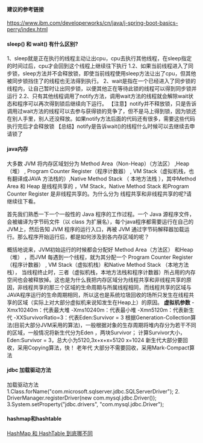 #### 建议的参考链接
https://www.ibm.com/developerworks/cn/java/j-spring-boot-basics-perry/index.html

#### sleep() 和 wait() 有什么区别? 
1、sleep就是正在执行的线程主动让出cpu，cpu去执行其他线程，在sleep指定的时间过后，cpu才会回到这个线程上继续往下执行 
1.2、如果当前线程进入了同步锁，sleep方法并不会释放锁，即使当前线程使用sleep方法让出了cpu，但其他被同步锁挡住了的线程也无法得到执行。 
2、wait是指在一个已经进入了同步锁的线程内，让自己暂时让出同步锁，以便其他正在等待此锁的线程可以得到同步锁并运行 
2.2、只有其他线程调用了notify方法，调用wait方法的线程就会解除wait状态和程序可以再次得到锁后继续向下运行。 
【注意】notify并不释放锁，只是告诉调用过wait方法的线程可以去参与获得锁的竞争了，但不是马上得到锁，因为锁还在别人手里，别人还没释放。如果notify方法后面的代码还有很多，需要这些代码执行完后才会释放锁 
【总结】notify是告诉wait()的线程什么时候可以去继续去申请锁了 

#### java内存
大多数 JVM 将内存区域划分为 Method Area（Non-Heap）（方法区） ,Heap（堆） , Program Counter Register（程序计数器） ,   VM Stack（虚拟机栈，也有翻译成JAVA 方法栈的）,Native Method Stack  （ 本地方法栈 ），其中Method Area 和  Heap 是线程共享的  ，VM Stack，Native Method Stack  和Program Counter Register  是非线程共享的。为什么分为 线程共享和非线程共享的呢?请继续往下看。

首先我们熟悉一下一个一般性的 Java 程序的工作过程。一个 Java 源程序文件，会被编译为字节码文件（以 class 为扩展名），每个java程序都需要运行在自己的JVM上，然后告知 JVM 程序的运行入口，再被 JVM 通过字节码解释器加载运行。那么程序开始运行后，都是如何涉及到各内存区域的呢？

概括地说来，JVM初始运行的时候都会分配好 Method Area（方法区） 和Heap（堆） ，而JVM 每遇到一个线程，就为其分配一个 Program Counter Register（程序计数器） ,   VM Stack（虚拟机栈）和Native Method Stack  （本地方法栈）， 当线程终止时，三者（虚拟机栈，本地方法栈和程序计数器）所占用的内存空间也会被释放掉。这也是为什么我把内存区域分为线程共享和非线程共享的原因，非线程共享的那三个区域的生命周期与所属线程相同，而线程共享的区域与JAVA程序运行的生命周期相同，所以这也是系统垃圾回收的场所只发生在线程共享的区域（实际上对大部分虚拟机来说知发生在Heap上）的原因。
**虚拟机参数**
-Xmx10240m：代表最大堆
 -Xms10240m：代表最小堆
 -Xmn5120m：代表新生代
 -XXSurvivorRatio=3：代表Eden:Survivor = 3    根据Generation-Collection算法(目前大部分JVM采用的算法)，一般根据对象的生存周期将堆内存分为若干不同的区域，一般情况将新生代分为Eden ，两块Survivor；    计算Survivor大小， Eden:Survivor = 3，总大小为5120,3x+x+x=5120  x=1024
新生代大部分要回收，采用Copying算法，快！
老年代 大部分不需要回收，采用Mark-Compact算法
#### jdbc 加载驱动方法
加载驱动方法
1.Class.forName("com.microsoft.sqlserver.jdbc.SQLServerDriver");
2. DriverManager.registerDriver(new com.mysql.jdbc.Driver());
3.System.setProperty("jdbc.drivers", "com.mysql.jdbc.Driver");


#### hashmap和hashtable
[HashMap 和 HashTable 到底哪不同](http://www.importnew.com/24822.html)
